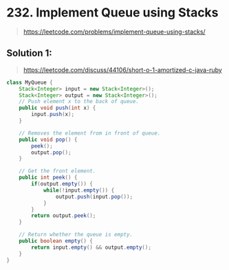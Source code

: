 # 232. Implement Queue using Stacks
> https://leetcode.com/problems/implement-queue-using-stacks/

## Solution 1:
> https://leetcode.com/discuss/44106/short-o-1-amortized-c-java-ruby

```java
class MyQueue {
    Stack<Integer> input = new Stack<Integer>();
    Stack<Integer> output = new Stack<Integer>();
    // Push element x to the back of queue.
    public void push(int x) {
        input.push(x);
    }

    // Removes the element from in front of queue.
    public void pop() {
        peek();
        output.pop();
    }

    // Get the front element.
    public int peek() {
        if(output.empty()) {
            while(!input.empty()) {
                output.push(input.pop());
            }
        }
        return output.peek();
    }

    // Return whether the queue is empty.
    public boolean empty() {
        return input.empty() && output.empty();
    }
}
```
